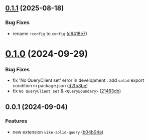 ## [0.1.1](https://github.com/vikejs/vike-solid/compare/vike-solid-query@0.1.0...vike-solid-query@0.1.1) (2025-08-18)


### Bug Fixes

* rename `+config` to `config` ([c6418e7](https://github.com/vikejs/vike-solid/pull/181/commits/c6418e73add279294fbecb82e197aa115e65d07c))



# [0.1.0](https://github.com/vikejs/vike-solid/compare/vike-solid-query@0.0.1...vike-solid-query@0.1.0) (2024-09-29)


### Bug Fixes

* fix 'No QueryClient set' error in development : add `solid` export condition in package.json ([d2fb3be](https://github.com/vikejs/vike-solid/commit/d2fb3bedc71176bf387b05772036b7a664a8672d))
* fix `No QueryClient set` & `<QueryBoundary>` ([21483db](https://github.com/vikejs/vike-solid/commit/21483dbcf884fe10dc24b21c29e059716ea6a7a9))



## 0.0.1 (2024-09-04)


### Features

* new extension `vike-solid-query` ([b04b04a](https://github.com/vikejs/vike-solid/commit/b04b04a044c992785f827bf28406c075e1a58eff))



